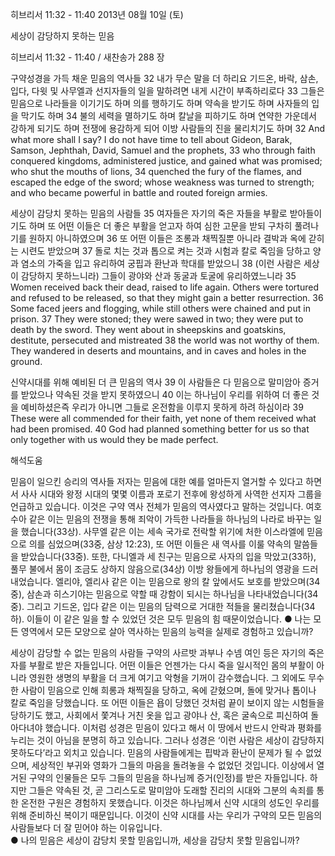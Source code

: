 히브리서 11:32 - 11:40 
2013년 08월 10일 (토)

세상이 감당하지 못하는 믿음



히브리서 11:32 - 11:40 / 새찬송가 288 장


구약성경을 가득 채운 믿음의 역사들
32 내가 무슨 말을 더 하리요 기드온, 바락, 삼손, 입다, 다윗 및 사무엘과 선지자들의 일을 말하려면 내게 시간이 부족하리로다 33 그들은 믿음으로 나라들을 이기기도 하며 의를 행하기도 하며 약속을 받기도 하며 사자들의 입을 막기도 하며 34 불의 세력을 멸하기도 하며 칼날을 피하기도 하며 연약한 가운데서 강하게 되기도 하며 전쟁에 용감하게 되어 이방 사람들의 진을 물리치기도 하며
32 And what more shall I say? I do not have time to tell about Gideon, Barak, Samson, Jephthah, David, Samuel and the prophets, 33 who through faith conquered kingdoms, administered justice, and gained what was promised; who shut the mouths of lions, 34 quenched the fury of the flames, and escaped the edge of the sword; whose weakness was turned to strength; and who became powerful in battle and routed foreign armies.   

세상이 감당치 못하는 믿음의 사람들
35 여자들은 자기의 죽은 자들을 부활로 받아들이기도 하며 또 어떤 이들은 더 좋은 부활을 얻고자 하여 심한 고문을 받되 구차히 풀려나기를 원하지 아니하였으며 36 또 어떤 이들은 조롱과 채찍질뿐 아니라 결박과 옥에 갇히는 시련도 받았으며 37 돌로 치는 것과 톱으로 켜는 것과 시험과 칼로 죽임을 당하고 양과 염소의 가죽을 입고 유리하여 궁핍과 환난과 학대를 받았으니 38 (이런 사람은 세상이 감당하지 못하느니라) 그들이 광야와 산과 동굴과 토굴에 유리하였느니라
35 Women received back their dead, raised to life again. Others were tortured and refused to be released, so that they might gain a better resurrection. 36 Some faced jeers and flogging, while still others were chained and put in prison. 37 They were stoned; they were sawed in two; they were put to death by the sword. They went about in sheepskins and goatskins, destitute, persecuted and mistreated 38 the world was not worthy of them. They wandered in deserts and mountains, and in caves and holes in the ground.  

신약시대를 위해 예비된 더 큰 믿음의 역사 
39 이 사람들은 다 믿음으로 말미암아 증거를 받았으나 약속된 것을 받지 못하였으니 40 이는 하나님이 우리를 위하여 더 좋은 것을 예비하셨은즉 우리가 아니면 그들로 온전함을 이루지 못하게 하려 하심이라
39 These were all commended for their faith, yet none of them received what had been promised. 40 God had planned something better for us so that only together with us would they be made perfect.

해석도움





믿음이 일으킨 승리의 역사들
저자는 믿음에 대한 예를 얼마든지 열거할 수 있다고 하면서 사사 시대와 왕정 시대의 몇몇 이름과 포로기 전후에 왕성하게 사역한 선지자 그룹을 언급하고 있습니다. 이것은 구약 역사 전체가 믿음의 역사였다고 말하는 것입니다. 여호수아 같은 이는 믿음의 전쟁을 통해 죄악이 가득한 나라들을 하나님의 나라로 바꾸는 일을 했습니다(33상). 사무엘 같은 이는 세속 국가로 전락할 위기에 처한 이스라엘에 믿음으로 의를 심었으며(33중, 삼상 12:23), 또 어떤 이들은 새 역사를 이룰 약속의 말씀들을 받았습니다(33중). 또한, 다니엘과 세 친구는 믿음으로 사자의 입을 막았고(33하), 풀무 불에서 몸이 조금도 상하지 않음으로(34상) 이방 왕들에게 하나님의 영광을 드러내었습니다. 엘리야, 엘리사 같은 이는 믿음으로 왕의 칼 앞에서도 보호를 받았으며(34중), 삼손과 히스기야는 믿음으로 약할 때 강함이 되시는 하나님을 나타내었습니다(34중). 그리고 기드온, 입다 같은 이는 믿음의 담력으로 거대한 적들을 물리쳤습니다(34하). 이들이 이 같은 일을 할 수 있었던 것은 모두 믿음의 힘 때문이었습니다. 
● 나는 모든 영역에서 모든 모양으로 살아 역사하는 믿음의 능력을 실제로 경험하고 있습니까?

세상이 감당할 수 없는 믿음의 사람들
구약의 사르밧 과부나 수넴 여인 등은 자기의 죽은 자를 부활로 받은 자들입니다. 어떤 이들은 언젠가는 다시 죽을 일시적인 몸의 부활이 아니라 영원한 생명의 부활을 더 크게 여기고 악형을 기꺼이 감수했습니다. 그 외에도 무수한 사람이 믿음으로 인해 희롱과 채찍질을 당하고, 옥에 갇혔으며, 돌에 맞거나 톱이나 칼로 죽임을 당했습니다. 또 어떤 이들은 욥이 당했던 것처럼 끝이 보이지 않는 시험들을 당하기도 했고, 사회에서 쫓겨나 거친 옷을 입고 광야나 산, 혹은 굴속으로 피신하여 돌아다녀야 했습니다. 이처럼 성경은 믿음이 있다고 해서 이 땅에서 반드시 안락과 평화를 누리는 것이 아님을 분명히 하고 있습니다. 그러나 성경은 ‘이런 사람은 세상이 감당하지 못하도다’라고 외치고 있습니다. 믿음의 사람들에게는 핍박과 환난이 문제가 될 수 없었으며, 세상적인 부귀와 영화가 그들의 마음을 돌려놓을 수 없었던 것입니다. 이상에서 열거된 구약의 인물들은 모두 그들의 믿음을 하나님께 증거(인정)를 받은 자들입니다. 하지만 그들은 약속된 것, 곧 그리스도로 말미암아 도래할 진리의 시대와 그분의 속죄를 통한 온전한 구원은 경험하지 못했습니다. 이것은 하나님께서 신약 시대의 성도인 우리를 위해 준비하신 복이기 때문입니다. 이것이 신약 시대를 사는 우리가 구약의 모든 믿음의 사람들보다 더 잘 믿어야 하는 이유입니다.  
● 나의 믿음은 세상이 감당치 못할 믿음입니까, 세상을 감당치 못할 믿음입니까?